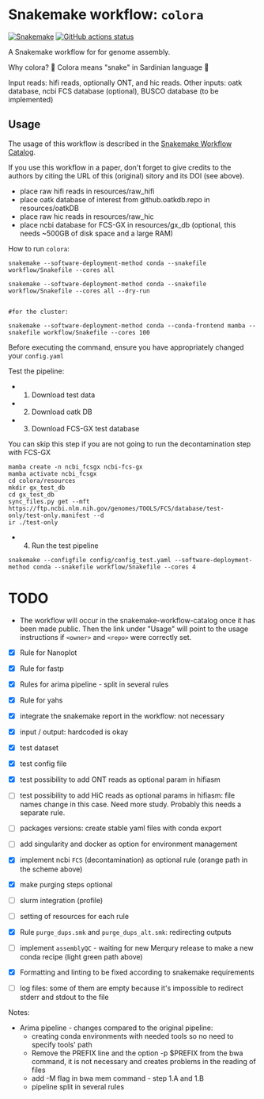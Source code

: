 # Snakemake workflow: `colora`

[![Snakemake](https://img.shields.io/badge/snakemake-≥6.3.0-brightgreen.svg)](https://snakemake.github.io)
[![GitHub actions status](https://github.com/LiaOb21/colora/workflows/Tests/badge.svg?branch=main)](https://github.com/LiaOb21/colora/actions?query=branch%3Amain+workflow%3ATests)


A Snakemake workflow for for genome assembly.

Why colora? :snake: Colora means "snake" in Sardinian language :snake: 


Input reads: hifi reads, optionally ONT, and hic reads.
Other inputs: oatk database, ncbi FCS database (optional), BUSCO database (to be implemented)

## Usage

The usage of this workflow is described in the [Snakemake Workflow Catalog](https://snakemake.github.io/snakemake-workflow-catalog/?usage=<LiaOb21>%2F<colora>).

If you use this workflow in a paper, don't forget to give credits to the authors by citing the URL of this (original) <colora> sitory and its DOI (see above).

- place raw hifi reads in resources/raw_hifi
- place oatk database of interest from github.oatkdb.repo in resources/oatkDB
- place raw hic reads in resources/raw_hic
- place ncbi database for FCS-GX in resources/gx_db (optional, this needs ~500GB of disk space and a large RAM)


How to run `colora`:
```
snakemake --software-deployment-method conda --snakefile workflow/Snakefile --cores all

snakemake --software-deployment-method conda --snakefile workflow/Snakefile --cores all --dry-run


#for the cluster:

snakemake --software-deployment-method conda --conda-frontend mamba --snakefile workflow/Snakefile --cores 100
```

Before executing the command, ensure you have appropriately changed your `config.yaml`

Test the pipeline:

- 1. Download test data
- 2. Download oatk DB
- 3. Download FCS-GX test database 

You can skip this step if you are not going to run the decontamination step with FCS-GX
```
mamba create -n ncbi_fcsgx ncbi-fcs-gx
mamba activate ncbi_fcsgx
cd colora/resources
mkdir gx_test_db
cd gx_test_db
sync_files.py get --mft https://ftp.ncbi.nlm.nih.gov/genomes/TOOLS/FCS/database/test-only/test-only.manifest --d
ir ./test-only
```

- 4. Run the test pipeline

```
snakemake --configfile config/config_test.yaml --software-deployment-method conda --snakefile workflow/Snakefile --cores 4
```

# TODO


* The workflow will occur in the snakemake-workflow-catalog once it has been made public. Then the link under "Usage" will point to the usage instructions if `<owner>` and `<repo>` were correctly set.

- [x] Rule for Nanoplot
- [x] Rule for fastp 
- [x] Rules for arima pipeline - split in several rules
- [x] Rule for yahs
- [x] integrate the snakemake report in the workflow: not necessary
- [x] input / output: hardcoded is okay
- [x] test dataset
- [x] test config file
- [x] test possibility to add ONT reads as optional param in hifiasm
- [ ] test possibility to add HiC reads as optional params in hifiasm: file names change in this case. Need more study. Probably this needs a separate rule.
- [ ] packages versions: create stable yaml files with conda export
- [ ] add singularity and docker as option for environment management
- [x] implement ncbi `FCS` (decontamination) as optional rule (orange path in the scheme above)
- [x] make purging steps optional 
- [ ] slurm integration (profile)
- [ ] setting of resources for each rule
- [x] Rule `purge_dups.smk` and `purge_dups_alt.smk`: redirecting outputs 
- [ ] implement `assemblyQC` - waiting for new Merqury release to make a new conda recipe (light green path above)
- [x] Formatting and linting to be fixed according to snakemake requirements
- [ ] log files: some of them are empty because it's impossible to redirect stderr and stdout to the file


Notes:

- Arima pipeline - changes compared to the original pipeline:
   - creating conda environments with needed tools so no need to specify tools' path
   - Remove the PREFIX line and the option -p $PREFIX from the bwa command, it is not necessary and creates problems in the reading of files
  - add -M flag in bwa mem command - step 1.A and 1.B
  - pipeline split in several rules

